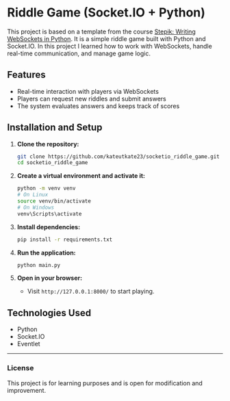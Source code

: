 # Riddle Game (Socket.IO + Python)

This project is based on a template from the course [Stepik: Writing WebSockets in Python](https://stepik.org/course/195202/info). It is a simple riddle game built with Python and Socket.IO. In this project I learned how to work with WebSockets, handle real-time communication, and manage game logic.
## Features

- Real-time interaction with players via WebSockets
- Players can request new riddles and submit answers
- The system evaluates answers and keeps track of scores

## Installation and Setup

1. **Clone the repository:**
    
    ```sh
    git clone https://github.com/kateutkate23/socketio_riddle_game.git
    cd socketio_riddle_game
    ```
    
2. **Create a virtual environment and activate it:**
    
    ```sh
    python -m venv venv
    # On Linux
    source venv/bin/activate
    # On Windows
    venv\Scripts\activate
    ```
    
3. **Install dependencies:**
    
    ```sh
    pip install -r requirements.txt
    ```
    
4. **Run the application:**
    
    ```sh
    python main.py
    ```
    
5. **Open in your browser:**
    
    - Visit `http://127.0.0.1:8000/` to start playing.

## Technologies Used

- Python
- Socket.IO
- Eventlet

---

### License

This project is for learning purposes and is open for modification and improvement.
